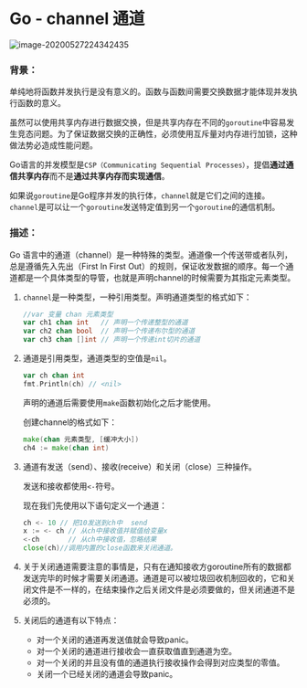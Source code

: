 # Go - channel 通道

![image-20200527224342435](D:/Images/image-20200527224342435.png)

### 背景：

单纯地将函数并发执行是没有意义的。函数与函数间需要交换数据才能体现并发执行函数的意义。

虽然可以使用共享内存进行数据交换，但是共享内存在不同的`goroutine`中容易发生竞态问题。为了保证数据交换的正确性，必须使用互斥量对内存进行加锁，这种做法势必造成性能问题。

Go语言的并发模型是`CSP（Communicating Sequential Processes）`，提倡**通过通信共享内存**而不是**通过共享内存而实现通信**。

如果说`goroutine`是Go程序并发的执行体，`channel`就是它们之间的连接。`channel`是可以让一个`goroutine`发送特定值到另一个`goroutine`的通信机制。

### 描述：

Go 语言中的通道（channel）是一种特殊的类型。通道像一个传送带或者队列，总是遵循先入先出（First In First Out）的规则，保证收发数据的顺序。每一个通道都是一个具体类型的导管，也就是声明channel的时候需要为其指定元素类型。

1. `channel`是一种类型，一种引用类型。声明通道类型的格式如下：

   ```go
   //var 变量 chan 元素类型
   var ch1 chan int   // 声明一个传递整型的通道
   var ch2 chan bool  // 声明一个传递布尔型的通道
   var ch3 chan []int // 声明一个传递int切片的通道
   ```

2. 通道是引用类型，通道类型的空值是`nil`。

   ```go
   var ch chan int
   fmt.Println(ch) // <nil>
   ```

   声明的通道后需要使用`make`函数初始化之后才能使用。

   创建channel的格式如下：

   ```go
   make(chan 元素类型, [缓冲大小])
   ch4 := make(chan int)
   ```

3. 通道有发送（send）、接收(receive）和关闭（close）三种操作。

   发送和接收都使用`<-`符号。

   现在我们先使用以下语句定义一个通道：

   ```go
   ch <- 10 // 把10发送到ch中  send
   x := <- ch // 从ch中接收值并赋值给变量x
   <-ch       // 从ch中接收值，忽略结果
   close(ch)//调用内置的close函数来关闭通道。
   ```

4. 关于关闭通道需要注意的事情是，只有在通知接收方goroutine所有的数据都发送完毕的时候才需要关闭通道。通道是可以被垃圾回收机制回收的，它和关闭文件是不一样的，在结束操作之后关闭文件是必须要做的，但关闭通道不是必须的。

5. 关闭后的通道有以下特点：

   - 对一个关闭的通道再发送值就会导致panic。
   - 对一个关闭的通道进行接收会一直获取值直到通道为空。
   - 对一个关闭的并且没有值的通道执行接收操作会得到对应类型的零值。
   - 关闭一个已经关闭的通道会导致panic。

   


